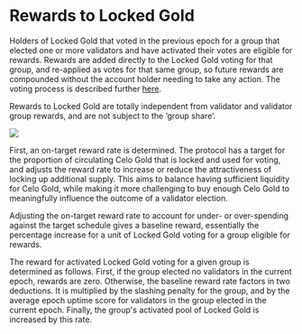 # Rewards to Locked Gold

Holders of Locked Gold that voted in the previous epoch for a group that elected one or more validators and have activated their votes are eligible for rewards. Rewards are added directly to the Locked Gold voting for that group, and re-applied as votes for that same group, so future rewards are compounded without the account holder needing to take any action. The voting process is described further [here](locked-gold.md).

Rewards to Locked Gold are totally independent from validator and validator group rewards, and are not subject to the ‘group share’.

![](https://storage.googleapis.com/celo-website/docs/locked-gold-rewards.jpg)

First, an on-target reward rate is determined. The protocol has a target for the proportion of circulating Celo Gold that is locked and used for voting, and adjusts the reward rate to increase or reduce the attractiveness of locking up additional supply. This aims to balance having sufficient liquidity for Celo Gold, while making it more challenging to buy enough Celo Gold to meaningfully influence the outcome of a validator election.

Adjusting the on-target reward rate to account for under- or over-spending against the target schedule gives a baseline reward, essentially the percentage increase for a unit of Locked Gold voting for a group eligible for rewards.

The reward for activated Locked Gold voting for a given group is determined as follows. First, if the group elected no validators in the current epoch, rewards are zero.  Otherwise, the baseline reward rate factors in two deductions. It is multiplied by the slashing penalty for the group, and by the average epoch uptime score for validators in the group elected in the current epoch. Finally, the group's activated pool of Locked Gold is increased by this rate.
